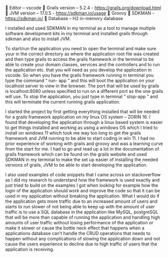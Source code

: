  Editor – vscode
 Grails version – 5.2.4 - https://grails.org/download.html
 JVM version – 17.0.5 - https://sdkman.io/usage
 Groovy
 SDKMAN - https://sdkman.io/
 Database – H2 in-memory database

I installed and used SDKMAN in my terminal as a tool to manage multiple software
development kits in my terminal and installed grails through sdkman and also to install
JVM.

To start/run the application you need to open the terminal and make sure your in the
correct directory as where the application root file was created and then type grails to
access the grails framework in the terminal to be able to create your domain classes,
services and the controllers and to run the application etc. that you will need as you
develop the application in vscode.
So when you have the grails framework running in terminal you type the command “ run-
app ” and this will boot the application on your localhost server to view in the browser. The
port that will be used by grails is localhost:8080 unless specified to run on a different port
as the one grails will use.
To stop the application, you just type in terminal “ stop-app ” and this will terminate the
current running grails application.

I started the project by first getting everything installed that will be needed for a grails
framework application on my linux OS system – ZORIN 16. I found that developing the
application through a linux based system is easier to get things installed and working as
using a windows OS which I tried to install on windows 11 which took me way too long to
get the grails framework and JVM running to be able to start coding in win 11.
I had no prior experience of working with grails and groovy and was a learning curve from
the start for me. I had to go and read up a lot in the documentation of grails framework
which can be found on the grails website and used SDKMAN in my terminal to make the
set up easier of installing the needed versions of grails, JVM to be able to start developing
the application.

I also used examples of code snippets that I came across on stackoverflow as I did my
research to understand how the framework is used exactly and just tried to build on the
examples I got when looking for example how the login of the application should work and
improve the code so that it can be used in my application without breaking the application.
What I would do if the application gets more traffic due to an increased amount of users
and starts to run slower of not being able to keep up with the amount of user traffic is to
use a SQL database in the application like MySQL, postgreSQL that will be more than
capable of running the application and handling high amounts of user traffic without losing
performance of the application or make it slower or cause the bottle neck effect that
happens when a applications database can’t handle the CRUD operations that needs to
happen without any complications of slowing the application down and not cause the users
experience to decline due to high traffic of users that the application is receiving.
